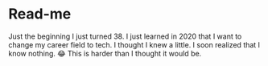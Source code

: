 # Read-me
Just the beginning 
I just turned 38. 
I just learned in 2020 that I want to change my career field to tech.
I thought I knew a little.
I soon realized that I know nothing. 😂 
This is harder than I thought it would be.
